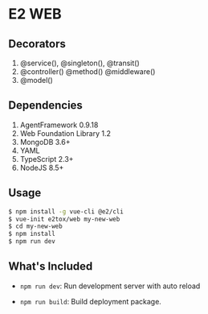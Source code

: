# E2 WEB

## Decorators

1. @service(), @singleton(), @transit()
2. @controller() @method() @middleware()
3. @model()

## Dependencies

1. AgentFramework 0.9.18
2. Web Foundation Library 1.2
3. MongoDB 3.6+
4. YAML
5. TypeScript 2.3+
6. NodeJS 8.5+

## Usage

``` bash
$ npm install -g vue-cli @e2/cli
$ vue-init e2tox/web my-new-web
$ cd my-new-web
$ npm install
$ npm run dev
```

## What's Included

- `npm run dev`: Run development server with auto reload

- `npm run build`: Build deployment package.
